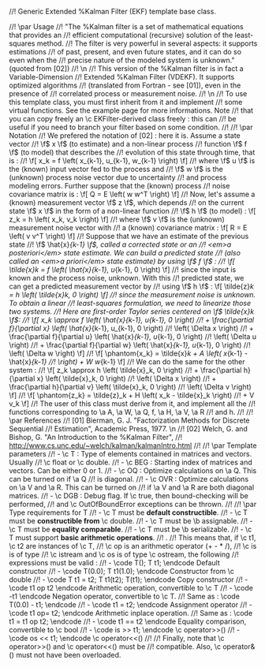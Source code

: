 
  //! Generic Extended %Kalman Filter (EKF) template base class.

  //! \par Usage
  //! "The %Kalman filter is a set of mathematical equations that provides an
  //! efficient computational (recursive) solution of the least-squares method.
  //! The filter is very powerful in several aspects: it supports estimations
  //! of past, present, and even future states, and it can do so even when the
  //! precise nature of the modeled system is unknown." (quoted from [02])
  //! \n
  //! This version of the %Kalman filter is in fact a Variable-Dimension
  //! Extended %Kalman Filter (VDEKF). It supports optimized algorithms 
  //! (translated from Fortran - see [01]), even in the presence of 
  //! correlated process or measurement noise.
  //! \n
  //! To use this template class, you must first inherit from it and implement
  //! some virtual functions. See the example page for more informations. Note
  //! that you can copy freely an \c EKFilter-derived class freely : this can
  //! be useful if you need to branch your filter based on some condition.
  //!
  //! \par Notation
  //! We prefered the notation of [02] : here it is. Assume a state vector
  //! \f$ x \f$ (to estimate) and a non-linear process 
  //! function \f$ f \f$ (to model) that describes the
  //! evolution of this state through time, that is :
  //! \f[ x_k = f \left( x_{k-1}, u_{k-1}, w_{k-1} \right) \f]
  //! where \f$ u \f$ is the (known) input vector fed to the process and 
  //! \f$ w \f$ is the (unknown) process noise vector due to uncertainty
  //! and process modeling errors. Further suppose that the (known) process
  //! noise covariance matrix is : \f[ Q = E \left( w w^T \right) \f]
  //! Now, let's assume a (known) measurement vector \f$ z \f$, which depends 
  //! on the current state \f$ x \f$ in the form of a non-linear function
  //! \f$ h \f$ (to model) : \f[ z_k = h \left( x_k, v_k \right) \f]
  //! where \f$ v \f$ is the (unknown) measurement noise vector with
  //! a (known) covariance matrix : \f[ R = E \left( v v^T \right) \f]
  //! Suppose that we have an estimate of the previous state 
  //! \f$ \hat{x}_{k-1} \f$, called a corrected state or an
  //! <em>a posteriori</em> state estimate. We can build a predicted state
  //! (also called an <em>a priori</em> state estimate) by using \f$ f \f$ :
  //! \f[ \tilde{x}_k = f \left( \hat{x}_{k-1}, u_{k-1}, 0 \right) \f]
  //! since the input is known and the process noise, unknown. With this
  //! predicted state, we can get a predicted measurement vector by
  //! using \f$ h \f$ : \f[ \tilde{z}_k = h \left( \tilde{x}_k, 0 \right) \f]
  //! since the measurement noise is unknown. To obtain a linear
  //! least-squares formulation, we need to linearize those two systems. 
  //! Here are first-order Taylor series centered on \f$ \tilde{x}_k \f$:
  //! \f[ x_k \approx f \left( \hat{x}_{k-1}, u_{k-1}, 0 \right)
  //! + \frac{\partial f}{\partial x} \left( \hat{x}_{k-1}, u_{k-1}, 0 \right)
  //!   \left( \Delta x \right)
  //! + \frac{\partial f}{\partial u} \left( \hat{x}_{k-1}, u_{k-1}, 0 \right)
  //!   \left( \Delta u \right)
  //! + \frac{\partial f}{\partial w} \left( \hat{x}_{k-1}, u_{k-1}, 0 \right)
  //!   \left( \Delta w \right) \f]
  //! \f[ \phantom{x_k} = \tilde{x}_k + A \left( x_{k-1} - \hat{x}_{k-1} 
  //! \right) + W w_{k-1} \f]
  //! We can do the same for the other system :
  //! \f[ z_k \approx h \left( \tilde{x}_k, 0 \right) 
  //! + \frac{\partial h}{\partial x} \left( \tilde{x}_k, 0 \right)
  //!   \left( \Delta x \right)
  //! + \frac{\partial h}{\partial v} \left( \tilde{x}_k, 0 \right)
  //!   \left( \Delta v \right) \f]
  //! \f[ \phantom{z_k} = \tilde{z}_k + H \left( x_k - \tilde{x}_k \right)
  //! + V v_k \f]
  //! The user of this class must derive from it, and implement all the 
  //! functions corresponding to \a A, \a W, \a Q, f, \a H, \a V, \a R
  //! and h.
  //!
  //! \par References
  //! [01] Bierman, G. J. "Factorization Methods for Discrete Sequential
  //! Estimation", Academic Press, 1977. \n
  //! [02] Welch, G. and Bishop, G. "An Introduction to the %Kalman Filter",
  //! http://www.cs.unc.edu/~welch/kalman/kalmanIntro.html
  //!
  //! \par Template parameters
  //! - \c T : Type of elements contained in matrices and vectors. Usually 
  //!          \c float or \c double.
  //! - \c BEG : Starting index of matrices and vectors. Can be either 0 or 1.
  //! - \c OQ : Optimize calculations on \a Q. This can be turned on if \a Q 
  //!           is diagonal.
  //! - \c OVR : Optimize calculations on \a V and \a R. This can be turned on
  //!            if \a V and \a R are both diagonal matrices.
  //! - \c DGB : Debug flag. If \c true, then bound-checking will be performed,
  //!            and \c OutOfBoundError exceptions can be thrown.
  //!
  //! \par Type requirements for T
  //! - \c T must be <b>default constructible</b>.
  //! - \c T must be <b>constructible from</b> \c double.
  //! - \c T must be \b assignable.
  //! - \c T must be <b>equality comparable</b>.
  //! - \c T must be \b serializable.
  //! - \c T must support <b>basic arithmetic operations</b>.
  //! .
  //! This means that, if \c t1, \c t2 are instances of \c T, 
  //! \c op is an arithmetic operator (+ - * /),
  //! \c is is of type
  //! \c istream and \c os is of type \c ostream, the following
  //! expressions must be valid :
  //! - \code T(); T t1; \endcode Default constructor
  //! - \code T(0.0); T t1(1.0); \endcode Constructor from \c double
  //! - \code T t1 = t2; T t1(t2); T(t1); \endcode Copy constructor
  //! - \code t1 op t2 \endcode Arithmetic operation, convertible to \c T
  //! - \code -t1 \endcode Negation operator, convertible to \c T.
  //!       Same as : \code T(0.0) - t1; \endcode
  //! - \code t1 = t2; \endcode Assignment operator
  //! - \code t1 op= t2; \endcode Arithmetic inplace operation.
  //!       Same as : \code t1 = t1 op t2; \endcode
  //! - \code t1 == t2 \endcode Equality comparison, convertible to \c bool
  //! - \code is >> t1; \endcode \c operator>>()
  //! - \code os << t1; \endcode \c operator<<()
  //! 
  //! Finally, note that \c operator>>() and \c operator<<() must be
  //! compatible. Also, \c operator&() must not have been overloaded.